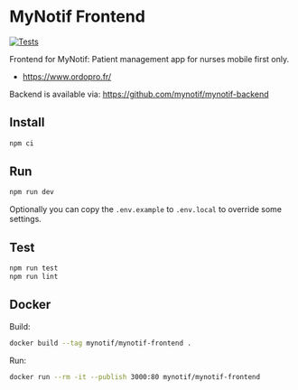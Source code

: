 # MyNotif Frontend

[![Tests](https://github.com/mynotif/mynotif-frontend/actions/workflows/tests.yml/badge.svg)](https://github.com/mynotif/mynotif-frontend/actions/workflows/tests.yml)

Frontend for MyNotif: Patient management app for nurses mobile first only.
- https://www.ordopro.fr/

Backend is available via:
<https://github.com/mynotif/mynotif-backend>

## Install
```sh
npm ci
```

## Run
```sh
npm run dev
```
Optionally you can copy the `.env.example` to `.env.local` to override some settings.

## Test
```sh
npm run test
npm run lint
```

## Docker
Build:
```sh
docker build --tag mynotif/mynotif-frontend .
```
Run:
```sh
docker run --rm -it --publish 3000:80 mynotif/mynotif-frontend
```
